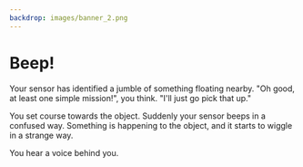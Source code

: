 ```yaml
---
backdrop: images/banner_2.png
---
```


# Beep!

Your sensor has identified a jumble of something floating nearby. "Oh good, at least one simple mission!", you think. "I'll just go pick that up."

You set course towards the object. Suddenly your sensor beeps in a confused way. Something is happening to the object, and it starts to wiggle in a strange way.

You hear a voice behind you.

<Helper id="3"/>

<Page url="equation" instructions="" action="Solve equation" condition="none" />
